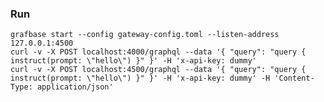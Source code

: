 ### Run

    grafbase start --config gateway-config.toml --listen-address 127.0.0.1:4500
    curl -v -X POST localhost:4000/graphql --data '{ "query": "query { instruct(prompt: \"hello\") }" }' -H 'x-api-key: dummy'
    curl -v -X POST localhost:4500/graphql --data '{ "query": "query { instruct(prompt: \"hello\") }" }' -H 'x-api-key: dummy' -H 'Content-Type: application/json'